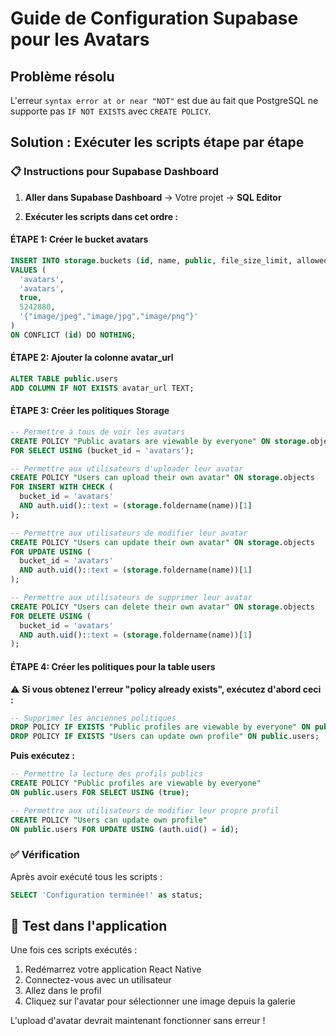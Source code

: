 # Guide de Configuration Supabase pour les Avatars

## Problème résolu
L'erreur `syntax error at or near "NOT"` est due au fait que PostgreSQL ne supporte pas `IF NOT EXISTS` avec `CREATE POLICY`.

## Solution : Exécuter les scripts étape par étape

### 📋 Instructions pour Supabase Dashboard

1. **Aller dans Supabase Dashboard** → Votre projet → **SQL Editor**

2. **Exécuter les scripts dans cet ordre :**

#### ÉTAPE 1: Créer le bucket avatars
```sql
INSERT INTO storage.buckets (id, name, public, file_size_limit, allowed_mime_types)
VALUES (
  'avatars',
  'avatars', 
  true,
  5242880,
  '{"image/jpeg","image/jpg","image/png"}'
)
ON CONFLICT (id) DO NOTHING;
```

#### ÉTAPE 2: Ajouter la colonne avatar_url
```sql
ALTER TABLE public.users 
ADD COLUMN IF NOT EXISTS avatar_url TEXT;
```

#### ÉTAPE 3: Créer les politiques Storage
```sql
-- Permettre à tous de voir les avatars
CREATE POLICY "Public avatars are viewable by everyone" ON storage.objects
FOR SELECT USING (bucket_id = 'avatars');

-- Permettre aux utilisateurs d'uploader leur avatar
CREATE POLICY "Users can upload their own avatar" ON storage.objects
FOR INSERT WITH CHECK (
  bucket_id = 'avatars' 
  AND auth.uid()::text = (storage.foldername(name))[1]
);

-- Permettre aux utilisateurs de modifier leur avatar
CREATE POLICY "Users can update their own avatar" ON storage.objects
FOR UPDATE USING (
  bucket_id = 'avatars' 
  AND auth.uid()::text = (storage.foldername(name))[1]
);

-- Permettre aux utilisateurs de supprimer leur avatar
CREATE POLICY "Users can delete their own avatar" ON storage.objects
FOR DELETE USING (
  bucket_id = 'avatars' 
  AND auth.uid()::text = (storage.foldername(name))[1]
);
```

#### ÉTAPE 4: Créer les politiques pour la table users
⚠️ **Si vous obtenez l'erreur "policy already exists", exécutez d'abord ceci :**
```sql
-- Supprimer les anciennes politiques
DROP POLICY IF EXISTS "Public profiles are viewable by everyone" ON public.users;
DROP POLICY IF EXISTS "Users can update own profile" ON public.users;
```

**Puis exécutez :**
```sql
-- Permettre la lecture des profils publics
CREATE POLICY "Public profiles are viewable by everyone" 
ON public.users FOR SELECT USING (true);

-- Permettre aux utilisateurs de modifier leur propre profil
CREATE POLICY "Users can update own profile" 
ON public.users FOR UPDATE USING (auth.uid() = id);
```

### ✅ Vérification
Après avoir exécuté tous les scripts :
```sql
SELECT 'Configuration terminée!' as status;
```

## 📱 Test dans l'application
Une fois ces scripts exécutés :
1. Redémarrez votre application React Native
2. Connectez-vous avec un utilisateur
3. Allez dans le profil
4. Cliquez sur l'avatar pour sélectionner une image depuis la galerie

L'upload d'avatar devrait maintenant fonctionner sans erreur !
